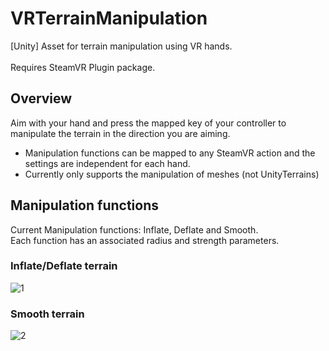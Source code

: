 # VRTerrainManipulation
[Unity] Asset for terrain manipulation using VR hands.<br><br>
Requires SteamVR Plugin package.

## Overview
Aim with your hand and press the mapped key of your controller to manipulate the terrain in the direction you are aiming.
<br/>
- Manipulation functions can be mapped to any SteamVR action and the settings are independent for each hand.
- Currently only supports the manipulation of meshes (not UnityTerrains)

## Manipulation functions
Current Manipulation functions: Inflate, Deflate and Smooth.<br/>
Each function has an associated radius and strength parameters.

### Inflate/Deflate terrain
![1](https://user-images.githubusercontent.com/85197456/204165259-3fb33922-165e-44f0-807b-1e156c086288.gif)
<br>
### Smooth terrain
![2](https://user-images.githubusercontent.com/85197456/204165265-7244e2b3-ebf2-41f1-9093-a656a5ec85cd.gif)
